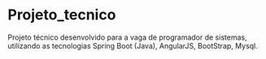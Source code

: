 # Projeto_tecnico
Projeto técnico desenvolvido para a vaga de programador de sistemas, utilizando as tecnologias Spring Boot (Java), AngularJS, BootStrap, Mysql.

